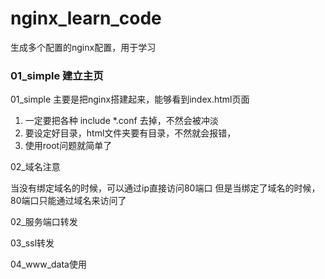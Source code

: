 # nginx_learn_code

生成多个配置的nginx配置，用于学习


### 01_simple 建立主页

01_simple    主要是把nginx搭建起来，能够看到index.html页面

1. 一定要把各种 include *.conf 去掉，不然会被冲淡
2. 要设定好目录，html文件夹要有目录，不然就会报错，
3. 使用root问题就简单了

02_域名注意

当没有绑定域名的时候，可以通过ip直接访问80端口
但是当绑定了域名的时候，80端口只能通过域名来访问了

02_服务端口转发


03_ssl转发


04_www_data使用
